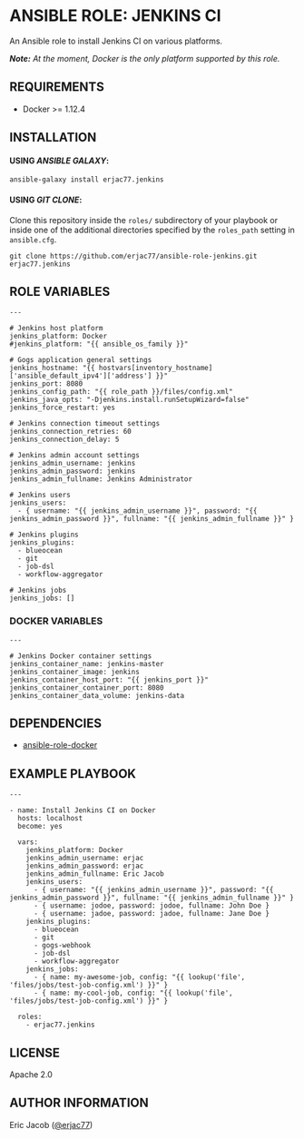 # ANSIBLE ROLE: JENKINS CI

An Ansible role to install Jenkins CI on various platforms.

_**Note:** At the moment, Docker is the only platform supported by this role._

## REQUIREMENTS

* Docker >= 1.12.4

## INSTALLATION

#### USING _ANSIBLE GALAXY_:

```
ansible-galaxy install erjac77.jenkins
```

#### USING _GIT CLONE_:

Clone this repository inside the `roles/` subdirectory of your playbook or inside one of the additional directories specified by the `roles_path` setting in `ansible.cfg`.

```
git clone https://github.com/erjac77/ansible-role-jenkins.git erjac77.jenkins
```

## ROLE VARIABLES

```
---

# Jenkins host platform
jenkins_platform: Docker
#jenkins_platform: "{{ ansible_os_family }}"

# Gogs application general settings
jenkins_hostname: "{{ hostvars[inventory_hostname]['ansible_default_ipv4']['address'] }}"
jenkins_port: 8080
jenkins_config_path: "{{ role_path }}/files/config.xml"
jenkins_java_opts: "-Djenkins.install.runSetupWizard=false"
jenkins_force_restart: yes

# Jenkins connection timeout settings
jenkins_connection_retries: 60
jenkins_connection_delay: 5

# Jenkins admin account settings
jenkins_admin_username: jenkins
jenkins_admin_password: jenkins
jenkins_admin_fullname: Jenkins Administrator

# Jenkins users
jenkins_users:
  - { username: "{{ jenkins_admin_username }}", password: "{{ jenkins_admin_password }}", fullname: "{{ jenkins_admin_fullname }}" }

# Jenkins plugins
jenkins_plugins:
  - blueocean
  - git
  - job-dsl
  - workflow-aggregator

# Jenkins jobs
jenkins_jobs: []
```

### DOCKER VARIABLES

```
---

# Jenkins Docker container settings
jenkins_container_name: jenkins-master
jenkins_container_image: jenkins
jenkins_container_host_port: "{{ jenkins_port }}"
jenkins_container_container_port: 8080
jenkins_container_data_volume: jenkins-data
```

## DEPENDENCIES

* [ansible-role-docker](https://github.com/erjac77/ansible-role-docker)

## EXAMPLE PLAYBOOK

```
---

- name: Install Jenkins CI on Docker
  hosts: localhost
  become: yes

  vars:
    jenkins_platform: Docker
    jenkins_admin_username: erjac
    jenkins_admin_password: erjac
    jenkins_admin_fullname: Eric Jacob
    jenkins_users:
      - { username: "{{ jenkins_admin_username }}", password: "{{ jenkins_admin_password }}", fullname: "{{ jenkins_admin_fullname }}" }
      - { username: jodoe, password: jodoe, fullname: John Doe }
      - { username: jadoe, password: jadoe, fullname: Jane Doe }
    jenkins_plugins:
      - blueocean
      - git
      - gogs-webhook
      - job-dsl
      - workflow-aggregator
    jenkins_jobs:
      - { name: my-awesome-job, config: "{{ lookup('file', 'files/jobs/test-job-config.xml') }}" }
      - { name: my-cool-job, config: "{{ lookup('file', 'files/jobs/test-job-config.xml') }}" }

  roles:
    - erjac77.jenkins
```

## LICENSE

Apache 2.0

## AUTHOR INFORMATION

Eric Jacob ([@erjac77](https://github.com/erjac77))